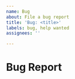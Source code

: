 ```yaml
---
name: Bug
about: File a bug report
title: 'Bug: <title>'
labels: bug, help wanted
assignees: ''

---
```


# Bug Report
<!-- A clear and concise description of what the bug is. -->

<!--
## Expected behavior
A clear and concise description of what you expected to happen. If applicable, add screenshots to help explain your problem.
-->

<!--
## How to reproduce this bug
Describe to your best of your knowledge how to reproduce this bug.
-->

<!--
## Additional context
Add any other context about the problem here.
-->
